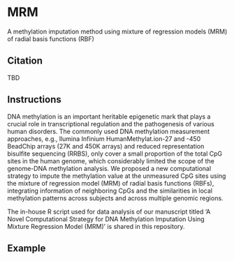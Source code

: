 # MRM
A methylation imputation method using mixture of regression models (MRM) of radial basis functions (RBF)
## Citation
TBD
## Instructions
  DNA methylation is an important heritable epigenetic mark that plays a crucial role in transcriptional regulation and the pathogenesis of various human disorders. The commonly used DNA methylation measurement approaches, e.g., llumina Infinium HumanMethylat.ion-27 and -450 BeadChip arrays (27K and 450K arrays) and reduced representation bisulfite sequencing (RRBS), only cover a small proportion of the total CpG sites in the human genome, which considerably limited the scope of the genome-DNA methylation analysis.  We proposed a new computational strategy to impute the methylation value at the unmeasured CpG sites using the mixture of regression model (MRM) of radial basis functions (RBFs), integrating information of neighboring CpGs and the similarities in local methylation patterns across subjects and across multiple genomic regions. 

  The in-house R script used for data analysis of our manuscript titled ‘A Novel Computational Strategy for DNA Methylation Imputation Using Mixture Regression Model (MRM)’ is shared in this repository.

## Example

